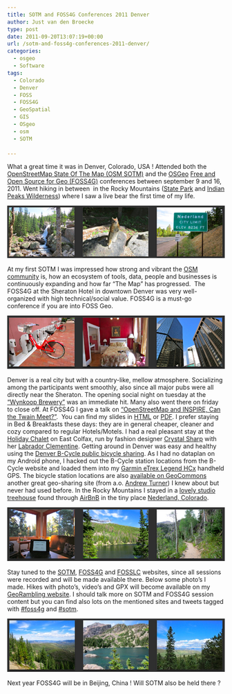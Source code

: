 ```yaml
---
title: SOTM and FOSS4G Conferences 2011 Denver
author: Just van den Broecke
type: post
date: 2011-09-20T13:07:19+00:00
url: /sotm-and-foss4g-conferences-2011-denver/
categories:
  - osgeo
  - Software
tags:
  - Colorado
  - Denver
  - FOSS
  - FOSS4G
  - GeoSpatial
  - GIS
  - OSgeo
  - osm
  - SOTM

---
```

What a great time it was in Denver, Colorado, USA ! Attended both the  [OpenStreetMap State Of The Map (OSM SOTM)][1] and the [OSGeo][2] [Free and Open Source for Geo (FOSS4G)][3] conferences between september 9 and 16, 2011. Went hiking in between  in the Rocky Mountains ([State Park][4] and [Indian Peaks Wilderness][5]) where I saw a live bear the first time of my life.

![ ](/uploads/2011/09/nederland-colorado-chipmunketc.jpg)

At my first SOTM I was impressed how strong and vibrant the [OSM community][6] is, how an ecosystem of tools, data, people and businesses is continuously expanding and how far &#8220;The Map&#8221; has progressed.  The FOSS4G at the Sheraton Hotel in downtown Denver was very well-organized with high technical/social value. FOSS4G is a must-go conference if you are into FOSS Geo.

![ ](/uploads/2011/09/denver-just-shots.jpg)

Denver is a real city but with a country-like, mellow atmosphere. Socializing among the participants went smoothly, also since all major pubs were all directly near the Sheraton. The opening social night on tuesday at the [&#8220;Wynkoop Brewery&#8221;][7] was an immediate hit. Many also went there on friday to close off. At FOSS4G I gave a talk on [&#8220;OpenStreetMap and INSPIRE, Can the Twain Meet?&#8221;][8].  You can find my slides in [HTML][9] or [PDF][10]. I prefer staying in Bed & Breakfasts these days: they are in general cheaper, cleaner and cozy compared to regular Hotels/Motels. I had a real pleasant stay at the [Holiday Chalet][11] on East Colfax, run by fashion designer [Crystal Sharp][12] with her [Labrador Clementine][13]. Getting around in Denver was easy and healthy using the [Denver B-Cycle public bicycle sharing][14]. As I had no dataplan on my Android phone, I hacked out the B-Cycle station locations from the B-Cycle website and loaded them into my [Garmin eTrex Legend HCx][15] handheld GPS. The bicycle station locations are also [available on GeoCommons][16] another great geo-sharing site (from a.o. [Andrew Turner][17]) I knew about but never had used before. In the Rocky Mountains I stayed in a [lovely studio treehouse][18] found through [AirBnB][19] in the tiny place [Nederland, Colorado][20].

![ ](/uploads/2011/09/nederland-colorado.jpg)

Stay tuned to the [SOTM][21], [FOSS4G][22] and [FOSSLC][23] websites, since all sessions were recorded and will be made available there. Below some photo&#8217;s I made. Hikes with photo&#8217;s, video&#8217;s and GPX will become available on my [GeoRambling website][24]. I should talk more on SOTM and FOSS4G session content but you can find also lots on the mentioned sites and tweets tagged with [#foss4g][25] and [#sotm][26].

![ ](/uploads/2011/09/colorado-hiking.jpg)

Next year FOSS4G will be in Beijing, China ! Will SOTM also be held there ?

 [1]: http://stateofthemap.org/ "stateofthemap.org"
 [2]: http://osgeo.org
 [3]: http://2011.foss4g.org/ "2011.foss4g.org/"
 [4]: http://www.nps.gov/romo/index.htm
 [5]: http://www.coloradowilderness.com/wildpages/indian.html
 [6]: http://openstreetmap.org
 [7]: http://www.wynkoop.com/ "www.wynkoop.com/"
 [8]: http://2011.foss4g.org/sessions/openstreetmap-and-inspire-can-twain-meet "2011.foss4g.org/sessions/openstreetmap-and-inspire-can-twain-meet"
 [9]: https://files.justobjects.nl/jo/assets/presentation/foss4g-2011/html/img0.html
 [10]: https://files.justobjects.nl/jo/assets/presentation/foss4g-2011/osm-inspire-foss4g2011-broecke.pdf
 [11]: http://www.denver-bed-breakfast.com
 [12]: http://signaturecrystalsharp.com/
 [13]: http://www.denver-bed-breakfast.com/images/clementine.jpg
 [14]: http://denver.bcycle.com/
 [15]: http://gpstracklog.com/2007/07/garmin-etrex-le.html
 [16]: http://geocommons.com/overlays/154716
 [17]: http://highearthorbit.com/
 [18]: http://www.airbnb.com/rooms/59868
 [19]: http://www.airbnb.com
 [20]: http://nederlandco.org/
 [21]: https://wiki.openstreetmap.org/wiki/State_Of_The_Map_2011
 [22]: http://2011.foss4g.org/
 [23]: http://www.fosslc.org/drupal/
 [24]: http://georambling.com
 [25]: http://twitter.com/#!/search/%23foss4g
 [26]: http://twitter.com/#!/search/%23sotm
